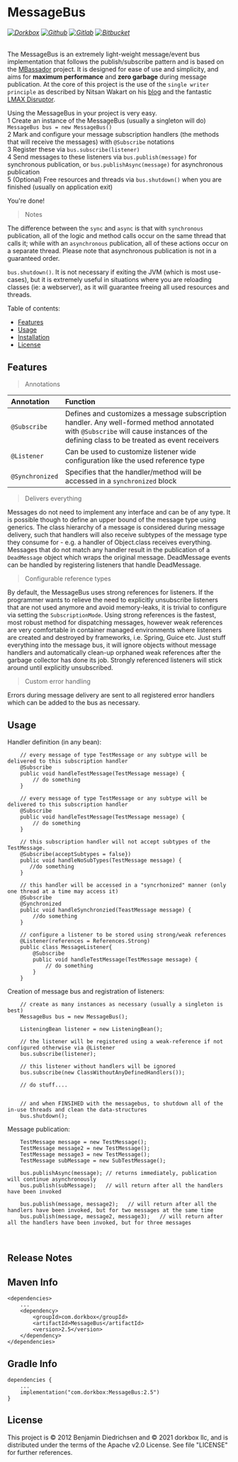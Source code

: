 MessageBus
==========

###### [![Dorkbox](https://badge.dorkbox.com/dorkbox.svg "Dorkbox")](https://git.dorkbox.com/dorkbox/MessageBus) [![Github](https://badge.dorkbox.com/github.svg "Github")](https://github.com/dorkbox/MessageBus) [![Gitlab](https://badge.dorkbox.com/gitlab.svg "Gitlab")](https://gitlab.com/dorkbox/MessageBus) [![Bitbucket](https://badge.dorkbox.com/bitbucket.svg "Bitbucket")](https://bitbucket.org/dorkbox/MessageBus)



The MessageBus is an extremely light-weight message/event bus implementation that follows the publish/subscribe pattern and is based on the [MBassador](https://github.com/bennidi/mbassador) project. It is designed for ease of use and simplicity, and aims for **maximum performance** and **zero garbage** during message publication. At the core of this project is the use of the `single writer principle` as described by Nitsan Wakart on his [blog](http://psy-lob-saw.blogspot.com/2012/12/atomiclazyset-is-performance-win-for.html) and the fantastic [LMAX Disruptor](https://github.com/LMAX-Exchange/disruptor).
  
Using the MessageBus in your project is very easy.   
  1 Create an instance of the MessageBus (usually a singleton will do) `MessageBus bus = new MessageBus()`  
  2 Mark and configure your message subscription handlers (the methods that will receive the messages) with `@Subscribe` notations  
  3 Register these via `bus.subscribe(listener)`  
  4 Send messages to these listeners via `bus.publish(message)` for synchronous publication, or `bus.publishAsync(message)` for asynchronous publication  
  5 (Optional) Free resources and threads via `bus.shutdown()` when you are finished (usually on application exit)  
  
  You're done! 

> Notes
  
The difference between the `sync` and `async` is that with `synchronous` publication, all of the logic and method calls occur on the same thread that calls it; while with an `asynchronous` publication, all of these actions occur on a separate thread. Please note that asynchronous publication is not in a guaranteed order.
  
  
`bus.shutdown()`. It is not necessary if exiting the JVM (which is most use-cases), but it is extremely useful in situations where you are reloading classes (ie: a webserver), as it will guarantee freeing all used resources and threads.
  
Table of contents:
+ [Features](#features)
+ [Usage](#usage)
+ [Installation](#installation)
+ [License](#license)

<h2 name="features">Features</h2>

> Annotations

|Annotation|Function|
|:-----|:-----|
|`@Subscribe`|Defines and customizes a message subscription handler. Any well-formed method annotated with `@Subscribe` will cause instances of the defining class to be treated as event receivers|
|`@Listener`|Can be used to customize listener wide configuration like the used reference type|
|`@Synchronized`|Specifies that the handler/method will be accessed in a `synchronized` block|

> Delivers everything

Messages do not need to implement any interface and can be of any type. It is possible though to define an upper bound of the message type using generics. The class hierarchy of a message is considered during message delivery, such that handlers will also receive subtypes of the message type they consume for - e.g. a handler of Object.class receives everything. Messages that do not match any handler result in the publication of a `DeadMessage` object which wraps the original message. DeadMessage events can be handled by registering listeners that handle DeadMessage.

> Configurable reference types

By default, the MessageBus uses strong references for listeners. If the programmer wants to relieve the  need to explicitly unsubscribe listeners that are not used anymore and avoid memory-leaks, it is trivial to configure via setting the `SubscriptionMode`. Using strong references is the fastest, most robust method for dispatching messages, however weak references are very comfortable in container managed environments where listeners are created and destroyed by frameworks, i.e. Spring, Guice etc. Just stuff everything into the message bus, it will ignore objects without message handlers and automatically clean-up orphaned weak references after the garbage collector has done its job. Strongly referenced listeners will stick around until explicitly unsubscribed.

> Custom error handling

Errors during message delivery are sent to all registered error handlers which can be added to the bus as necessary.


<h2>Usage</h2>

Handler definition (in any bean):

        // every message of type TestMessage or any subtype will be delivered to this subscription handler
        @Subscribe
		public void handleTestMessage(TestMessage message) {
			// do something
		}

		// every message of type TestMessage or any subtype will be delivered to this subscription handler
        @Subscribe
        public void handleTestMessage(TestMessage message) {
            // do something
        }

        // this subscription handler will not accept subtypes of the TestMessage.
        @Subscribe(acceptSubtypes = false})
        public void handleNoSubTypes(TestMessage message) {
           //do something
        }

        // this handler will be accessed in a "syncrhonized" manner (only one thread at a time may access it)
        @Subscribe
        @Synchronized
        public void handleSynchronzied(TeastMessage message) {
            //do something
        }

        // configure a listener to be stored using strong/weak references
        @Listener(references = References.Strong)
        public class MessageListener{
            @Subscribe
            public void handleTestMessage(TestMessage message) {
                // do something
            }
        }


Creation of message bus and registration of listeners:

        // create as many instances as necessary (usually a singleton is best)
        MessageBus bus = new MessageBus();
        
        ListeningBean listener = new ListeningBean();
        
        // the listener will be registered using a weak-reference if not configured otherwise via @Listener
        bus.subscribe(listener);
        
        // this listener without handlers will be ignored
        bus.subscribe(new ClassWithoutAnyDefinedHandlers());
        
        // do stuff....
        
        
        // and when FINSIHED with the messagebus, to shutdown all of the in-use threads and clean the data-structures
        bus.shutdown();
        


Message publication:

        TestMessage message = new TestMessage();
        TestMessage message2 = new TestMessage();
        TestMessage message3 = new TestMessage();
        TestMessage subMessage = new SubTestMessage();

        bus.publishAsync(message); // returns immediately, publication will continue asynchronously
        bus.publish(subMessage);   // will return after all the handlers have been invoked
        
        bus.publish(message, message2);   // will return after all the handlers have been invoked, but for two messages at the same time
        bus.publish(message, message2, message3);   // will return after all the handlers have been invoked, but for three messages 


&nbsp; 
&nbsp; 

Release Notes 
---------
  
  
Maven Info
---------
```
<dependencies>
    ...
    <dependency>
        <groupId>com.dorkbox</groupId>
        <artifactId>MessageBus</artifactId>
        <version>2.5</version>
    </dependency>
</dependencies>
```

Gradle Info
---------
```
dependencies {
    ...
    implementation("com.dorkbox:MessageBus:2.5")
}
```

License
---------
This project is © 2012 Benjamin Diedrichsen and © 2021 dorkbox llc, and is distributed under the terms of the Apache v2.0 License. See 
file "LICENSE" for further references.

